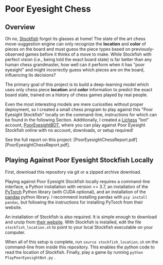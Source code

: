 # Poor Eyesight Chess

## Overview 

Oh no, [Stockfish](https://en.wikipedia.org/wiki/Stockfish_(chess))  forgot its glasses at home! The state of the art chess move-suggestion engine can only recognize the **location** and **color** of pieces on the board and must guess the piece types based on previously-observed games before it thinks of a move to make. 
While Stockfish with perfect vision (i.e., being told the exact board state) is far better than any human chess grandmaster, how well can it perform when it has "poor eyesight" and might incorrectly guess which pieces are on the board, influencing its decisions?

The primary goal of this project is to build a deep-learning model which uses only chess piece **location** and **color** information to predict the exact board state, trained on a history of chess games played by real people. 

Even the most interesting models are mere curiosities without proper deployment, so I created a small chess program to play against this "Poor Eyesight Stockfish" locally on the command-line, instructions for which can be found in the following Section. Additionally, I created a [Lichess](https://www.lichess.org) "bot" account, [PoorEyesightBOT](https://lichess.org/?user=PoorEyesightBot#friend), where you can play against Poor Eyesight Stockfish online with no account, downloads, or setup required! 

See the full report on this project: [PoorEyesightChessReport.pdf][PoorEyesightChessReport.pdf].

## Playing Against Poor Eyesight Stockfish Locally

First, download this repository via git or a zipped archive download. 

Playing against Poor Eyesight Stockfish locally requires a command-line interface, a Python installation with version >= 3.7, an installation of the [PyTorch](https://pytorch.org/) Python library (with CUDA optional), and an installation of the [pandas](https://pandas.pydata.org/) python library. I recommend installing pandas with `pip install pandas`, but following the instructions for installing PyTorch from their website.

An installation of Stockfish is also required. It is simple enough to download and unzip from [their website](https://stockfishchess.org/download/). With Stockfish is installed, edit the file `stockfish_location.sh` to point to your local Stockfish executable on your computer.

When all of this setup is complete, run `source stockfish_location.sh` on the command-line from inside this repository. This enables the python code to read the location of Stockfish. Finally, play a game by running `python PlayPoorEyesightBot.py` .
